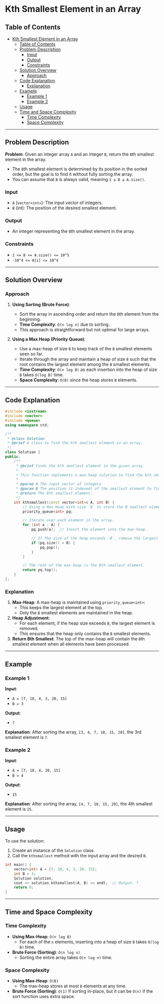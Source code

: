 # Kth Smallest Element in an Array

## Table of Contents

- [Kth Smallest Element in an Array](#kth-smallest-element-in-an-array)
  - [Table of Contents](#table-of-contents)
  - [Problem Description](#problem-description)
    - [Input](#input)
    - [Output](#output)
    - [Constraints](#constraints)
  - [Solution Overview](#solution-overview)
    - [Approach](#approach)
  - [Code Explanation](#code-explanation)
    - [Explanation](#explanation)
  - [Example](#example)
    - [Example 1](#example-1)
    - [Example 2](#example-2)
  - [Usage](#usage)
  - [Time and Space Complexity](#time-and-space-complexity)
    - [Time Complexity](#time-complexity)
    - [Space Complexity](#space-complexity)

---

## Problem Description

**Problem**: Given an integer array `A` and an integer `B`, return the `B`th smallest element in the array.

- The `B`th smallest element is determined by its position in the sorted order, but the goal is to find it without fully sorting the array.
- You can assume that `B` is always valid, meaning `1 ≤ B ≤ A.size()`.

### Input

- `A` (`vector<int>`): The input vector of integers.
- `B` (int): The position of the desired smallest element.

### Output

- An integer representing the `B`th smallest element in the array.

### Constraints

- `1 <= B <= A.size() <= 10^5`
- `-10^4 <= A[i] <= 10^4`

---

## Solution Overview

### Approach

1. **Using Sorting (Brute Force)**:

   - Sort the array in ascending order and return the `B`th element from the beginning.
   - **Time Complexity**: `O(n log n)` due to sorting.
   - This approach is straightforward but not optimal for large arrays.

2. **Using a Max Heap (Priority Queue)**:
   - Use a max-heap of size `B` to keep track of the `B` smallest elements seen so far.
   - Iterate through the array and maintain a heap of size `B` such that the root contains the largest element among the `B` smallest elements.
   - **Time Complexity**: `O(n log B)` as each insertion into the heap of size `B` takes `O(log B)` time.
   - **Space Complexity**: `O(B)` since the heap stores `B` elements.

---

## Code Explanation

```cpp
#include <iostream>
#include <vector>
#include <queue>
using namespace std;

/**
 * @class Solution
 * @brief A class to find the kth smallest element in an array.
 */
class Solution {
public:
    /**
     * @brief Finds the kth smallest element in the given array.
     *
     * This function implements a max-heap solution to find the kth smallest element.
     *
     * @param A The input vector of integers.
     * @param B The position (1-indexed) of the smallest element to find.
     * @return The Bth smallest element.
     */
    int kthsmallest(const vector<int>& A, int B) {
        // Using a Max-Heap with size `B` to store the B smallest elements.
        priority_queue<int> pq;

        // Iterate over each element in the array.
        for (int a : A) {
            pq.push(a);  // Insert the element into the max-heap.

            // If the size of the heap exceeds `B`, remove the largest element.
            if (pq.size() > B) {
                pq.pop();
            }
        }

        // The root of the max-heap is the Bth smallest element.
        return pq.top();
    }
};
```

### Explanation

1. **Max-Heap**: A max-heap is maintained using `priority_queue<int>`:
   - This keeps the largest element at the top.
   - Only the `B` smallest elements are maintained in the heap.
2. **Heap Adjustment**:
   - For each element, if the heap size exceeds `B`, the largest element is removed.
   - This ensures that the heap only contains the `B` smallest elements.
3. **Return Bth Smallest**: The top of the max-heap will contain the `B`th smallest element when all elements have been processed.

---

## Example

### Example 1

**Input**:

- `A = [7, 10, 4, 3, 20, 15]`
- `B = 3`

**Output**:

- `7`

**Explanation**: After sorting the array, `[3, 4, 7, 10, 15, 20]`, the 3rd smallest element is `7`.

### Example 2

**Input**:

- `A = [7, 10, 4, 20, 15]`
- `B = 4`

**Output**:

- `15`

**Explanation**: After sorting the array, `[4, 7, 10, 15, 20]`, the 4th smallest element is `15`.

---

## Usage

To use the solution:

1. Create an instance of the `Solution` class.
2. Call the `kthsmallest` method with the input array and the desired `B`.

```cpp
int main() {
    vector<int> A = {7, 10, 4, 3, 20, 15};
    int B = 3;
    Solution solution;
    cout << solution.kthsmallest(A, B) << endl;  // Output: 7
    return 0;
}
```

---

## Time and Space Complexity

### Time Complexity

- **Using Max-Heap**: `O(n log B)`
  - For each of the `n` elements, inserting into a heap of size `B` takes `O(log B)` time.
- **Brute Force (Sorting)**: `O(n log n)`
  - Sorting the entire array takes `O(n log n)` time.

### Space Complexity

- **Using Max-Heap**: `O(B)`
  - The max-heap stores at most `B` elements at any time.
- **Brute Force (Sorting)**: `O(1)` if sorting in-place, but it can be `O(n)` if the sort function uses extra space.
